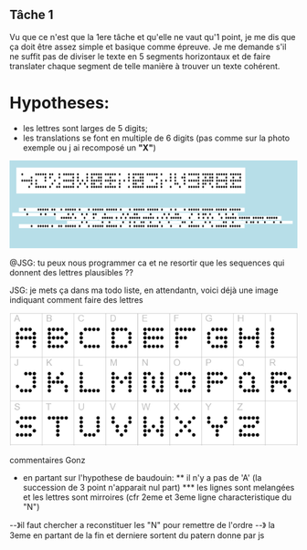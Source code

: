 ## Tâche 1

Vu que ce n'est que la 1ere tâche et qu'elle ne vaut qu'1 point, je me dis que ça doit être assez simple et basique comme épreuve.
Je me demande s'il ne suffit pas de diviser le texte en 5 segments horizontaux et de faire translater chaque segment de telle manière à trouver un texte cohérent.

# Hypotheses:
* les lettres sont larges de 5 digits;
* les translations se font en multiple de 6 digits (pas comme sur la photo exemple ou j ai recomposé un **"X"**)

![texte](1.png)

@JSG: tu peux nous programmer ca et ne resortir que les sequences qui donnent des lettres plausibles ??

JSG: je mets ça dans ma todo liste, en attendantn, voici déjà une image indiquant comment faire des lettres

![5x5DotMatrix](01-5x5Matrix.png)

commentaires Gonz
* en partant sur l'hypothese de baudouin:
** il n'y a pas de 'A' (la succession de 3 point n'apparait nul part)
*** les lignes sont melangées et les lettres sont mirroires (cfr 2eme et 3eme ligne characteristique du "N")

--》il faut chercher a reconstituer les "N" pour remettre de l'ordre
--》 la 3eme en partant de la fin et derniere sortent du patern donne par js


